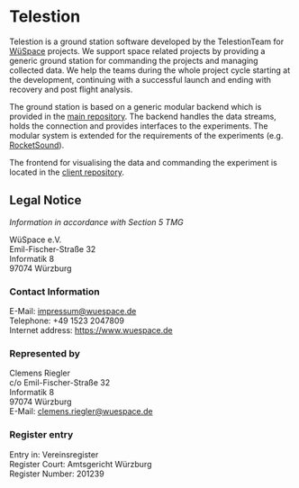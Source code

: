 # Telestion

Telestion is a ground station software developed by the TelestionTeam for [WüSpace](https://www.wuespace.de/) projects.
We support space related projects by providing a generic ground station for commanding the projects and managing collected 
data. We help the teams during the whole project cycle starting at the development, continuing with a successful launch 
and ending with recovery and post flight analysis.

The ground station is based on a generic modular backend which is provided in the [main repository](https://github.com/TelestionTeam/telestion). 
The backend handles the data streams, holds the connection and provides interfaces to the experiments. 
The modular system is extended for the requirements of the experiments (e.g. 
[RocketSound](https://github.com/TelestionTeam/telestion-rocketsound)).

The frontend for visualising the data and commanding the experiment is located in the 
[client repository](https://github.com/TelestionTeam/telestion-client).

## Legal Notice

*Information in accordance with Section 5 TMG*

WüSpace e.V.<br>
Emil-Fischer-Straße 32<br>
Informatik 8<br>
97074 Würzburg<br>

### Contact Information
E-Mail: impressum@wuespace.de<br>
Telephone: +49 1523 2047809<br>
Internet address: https://www.wuespace.de

### Represented by
Clemens Riegler<br>
c/o Emil-Fischer-Straße 32<br>
Informatik 8<br>
97074 Würzburg<br>
E-Mail: clemens.riegler@wuespace.de

### Register entry
Entry in: Vereinsregister<br>
Register Court: Amtsgericht Würzburg<br>
Register Number: 201239
